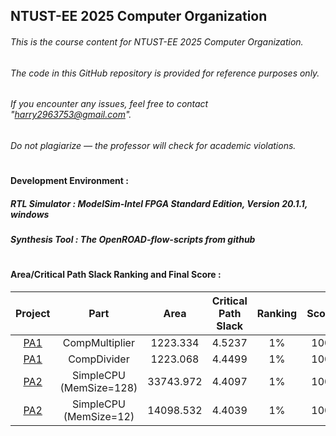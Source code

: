 NTUST-EE 2025 Computer Organization
-
###### This is the course content for *NTUST-EE 2025 Computer Organization*.   
###### The code in this GitHub repository is provided for reference purposes only.   
###### If you encounter any issues, feel free to contact "harry2963753@gmail.com".   
###### Do not plagiarize — the professor will check for academic violations.  

#  
#### Development Environment :  
 
##### RTL Simulator : *ModelSim-Intel FPGA Standard Edition, Version 20.1.1, windows*  
##### Synthesis Tool : *The OpenROAD-flow-scripts from github*

#   
#### Area/Critical Path Slack Ranking and Final Score : 
| Project | Part | Area | Critical Path Slack | Ranking  | Score    |
|:----:|:------:|:-----:|:-----:|:-----:|:-----:|
|  [PA1](./PA1)   |  CompMultiplier | 1223.334 | 4.5237  | 1% | 100  |
|  [PA1](./PA1)  |  CompDivider | 1223.068 | 4.4499  | 1% | 100 |
|  [PA2](./PA2)  |  SimpleCPU (MemSize=128) | 33743.972 | 4.4097  | 1% | 100 |
|  [PA2](./PA2)  |  SimpleCPU (MemSize=12) | 14098.532 | 4.4039  | 1% | 100 |

